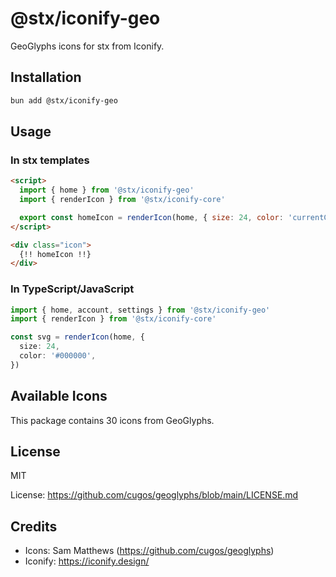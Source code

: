 # @stx/iconify-geo

GeoGlyphs icons for stx from Iconify.

## Installation

```bash
bun add @stx/iconify-geo
```

## Usage

### In stx templates

```html
<script>
  import { home } from '@stx/iconify-geo'
  import { renderIcon } from '@stx/iconify-core'

  export const homeIcon = renderIcon(home, { size: 24, color: 'currentColor' })
</script>

<div class="icon">
  {!! homeIcon !!}
</div>
```

### In TypeScript/JavaScript

```typescript
import { home, account, settings } from '@stx/iconify-geo'
import { renderIcon } from '@stx/iconify-core'

const svg = renderIcon(home, {
  size: 24,
  color: '#000000',
})
```

## Available Icons

This package contains 30 icons from GeoGlyphs.

## License

MIT

License: https://github.com/cugos/geoglyphs/blob/main/LICENSE.md

## Credits

- Icons: Sam Matthews (https://github.com/cugos/geoglyphs)
- Iconify: https://iconify.design/
